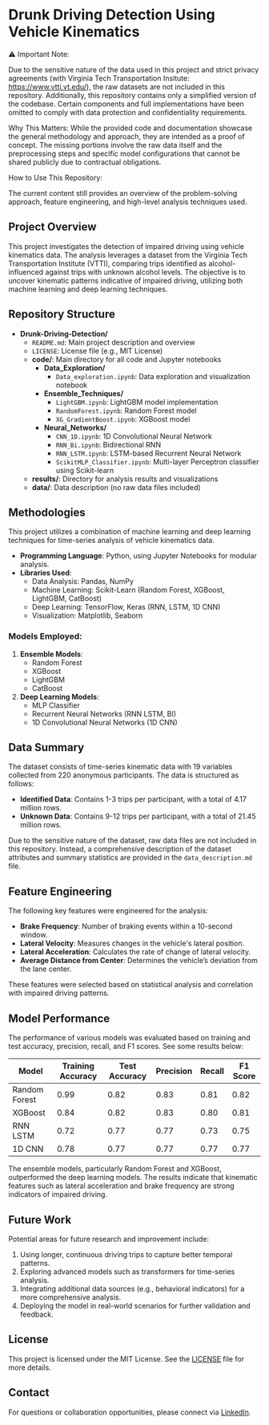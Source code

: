 # Drunk Driving Detection Using Vehicle Kinematics

⚠️ Important Note:

Due to the sensitive nature of the data used in this project and strict privacy agreements (with Virginia Tech Transportation Insitute: https://www.vtti.vt.edu/), the raw datasets are not included in this repository. Additionally, this repository contains only a simplified version of the codebase. Certain components and full implementations have been omitted to comply with data protection and confidentiality requirements.

Why This Matters:
While the provided code and documentation showcase the general methodology and approach, they are intended as a proof of concept. The missing portions involve the raw data itself and the preprocessing steps and specific model configurations that cannot be shared publicly due to contractual obligations.

How to Use This Repository:

The current content still provides an overview of the problem-solving approach, feature engineering, and high-level analysis techniques used.

## Project Overview
This project investigates the detection of impaired driving using vehicle kinematics data. The analysis leverages a dataset from the Virginia Tech Transportation Institute (VTTI), comparing trips identified as alcohol-influenced against trips with unknown alcohol levels. The objective is to uncover kinematic patterns indicative of impaired driving, utilizing both machine learning and deep learning techniques.

## Repository Structure

- **Drunk-Driving-Detection/**
  - `README.md`: Main project description and overview
  - `LICENSE`: License file (e.g., MIT License)
  - **code/**: Main directory for all code and Jupyter notebooks
    - **Data_Exploration/**
      - `Data_exploration.ipynb`: Data exploration and visualization notebook
    - **Ensemble_Techniques/**
      - `LightGBM.ipynb`: LightGBM model implementation
      - `RandomForest.ipynb`: Random Forest model
      - `XG_GradientBoost.ipynb`: XGBoost model
    - **Neural_Networks/**
      - `CNN_1D.ipynb`: 1D Convolutional Neural Network
      - `RNN_Bi.ipynb`: Bidirectional RNN
      - `RNN_LSTM.ipynb`: LSTM-based Recurrent Neural Network
      - `ScikitMLP_Classifier.ipynb`: Multi-layer Perceptron classifier using Scikit-learn
  - **results/**: Directory for analysis results and visualizations
  - **data/**: Data description (no raw data files included)


## Methodologies
This project utilizes a combination of machine learning and deep learning techniques for time-series analysis of vehicle kinematics data.

- **Programming Language**: Python, using Jupyter Notebooks for modular analysis.
- **Libraries Used**:
  - Data Analysis: Pandas, NumPy
  - Machine Learning: Scikit-Learn (Random Forest, XGBoost, LightGBM, CatBoost)
  - Deep Learning: TensorFlow, Keras (RNN, LSTM, 1D CNN)
  - Visualization: Matplotlib, Seaborn

### Models Employed:
1. **Ensemble Models**:
   - Random Forest
   - XGBoost
   - LightGBM
   - CatBoost
2. **Deep Learning Models**:
   - MLP Classifier
   - Recurrent Neural Networks (RNN LSTM, BI)
   - 1D Convolutional Neural Networks (1D CNN)

## Data Summary
The dataset consists of time-series kinematic data with 19 variables collected from 220 anonymous participants. The data is structured as follows:

- **Identified Data**: Contains 1-3 trips per participant, with a total of 4.17 million rows.
- **Unknown Data**: Contains 9-12 trips per participant, with a total of 21.45 million rows.

Due to the sensitive nature of the dataset, raw data files are not included in this repository. Instead, a comprehensive description of the dataset attributes and summary statistics are provided in the `data_description.md` file.

## Feature Engineering
The following key features were engineered for the analysis:

- **Brake Frequency**: Number of braking events within a 10-second window.
- **Lateral Velocity**: Measures changes in the vehicle's lateral position.
- **Lateral Acceleration**: Calculates the rate of change of lateral velocity.
- **Average Distance from Center**: Determines the vehicle’s deviation from the lane center.

These features were selected based on statistical analysis and correlation with impaired driving patterns.

## Model Performance
The performance of various models was evaluated based on training and test accuracy, precision, recall, and F1 scores. See some results below:

| Model                  | Training Accuracy | Test Accuracy | Precision | Recall | F1 Score |
|------------------------|-------------------|---------------|-----------|--------|----------|
| Random Forest          | 0.99              | 0.82          | 0.83      | 0.81   | 0.82     |
| XGBoost                | 0.84              | 0.82          | 0.83      | 0.80   | 0.81     |
| RNN LSTM               | 0.72              | 0.77          | 0.77      | 0.73   | 0.75     |
| 1D CNN                 | 0.78              | 0.77          | 0.77      | 0.77   | 0.77     |

The ensemble models, particularly Random Forest and XGBoost, outperformed the deep learning models. The results indicate that kinematic features such as lateral acceleration and brake frequency are strong indicators of impaired driving.

## Future Work
Potential areas for future research and improvement include:

1. Using longer, continuous driving trips to capture better temporal patterns.
2. Exploring advanced models such as transformers for time-series analysis.
3. Integrating additional data sources (e.g., behavioral indicators) for a more comprehensive analysis.
4. Deploying the model in real-world scenarios for further validation and feedback.

## License
This project is licensed under the MIT License. See the [LICENSE](LICENSE) file for more details.

## Contact
For questions or collaboration opportunities, please connect via [LinkedIn](https://www.linkedin.com/in/nadhir-cherfaoui/).
